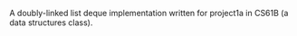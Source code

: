 A doubly-linked list deque implementation written for project1a in CS61B (a data structures class).
